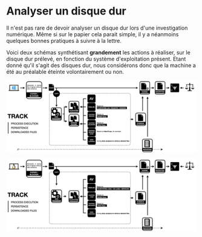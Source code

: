 # Analyser un disque dur

Il n'est pas rare de devoir analyser un disque dur lors d'une investigation numérique.
Même si sur le papier cela parait simple, il y a néanmoins quelques bonnes pratiques à suivre à la lettre.

Voici deux schémas synthétisant **grandement** les actions à réaliser, sur le disque dur prélevé, en fonction du système d'exploitation présent. Etant donné qu'il s'agit des disques dur, nous considérons donc que la machine a été au préalable éteinte volontairement ou non.

![](./img/Analyser_disque_dur_avec_Microsoft_Windows_comme_OS.png)

![](./img/Analyser_disque_dur_avec_Linux_comme_OS.png)